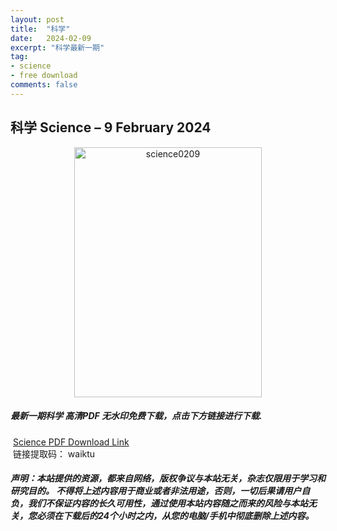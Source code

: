```yaml
---
layout: post
title:  "科学"
date:   2024-02-09
excerpt: "科学最新一期"
tag:
- science 
- free download
comments: false
---
```


## 科学 Science – 9 February 2024

<div align="center">
<img src="https://i.postimg.cc/xTzS8mHf/Science-9-February-2024-00.png" alt="science0209" border="0" width = 300 height = 400 /> 
</div>


 <h5>最新一期科学 高清PDF 无水印免费下载，点击下方链接进行下载. </h5>
 
  <a href="https://wwk.lanzout.com/iROBE1oii4xe">Science PDF Download Link</a>  
  <br/>
  链接提取码： waiktu
 
##### 声明：本站提供的资源，都来自网络，版权争议与本站无关，杂志仅限用于学习和研究目的。 不得将上述内容用于商业或者非法用途，否则，一切后果请用户自负，我们不保证内容的长久可用性，通过使用本站内容随之而来的风险与本站无关，您必须在下载后的24个小时之内，从您的电脑/手机中彻底删除上述内容。
